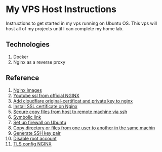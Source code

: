 # My VPS Host Instructions

Instructions to get started in my vps running on Ubuntu OS. This vps will host all of my projects until
I can complete my home lab.

## Technologies
1. Docker
2. Nginx as a reverse proxy

## Reference
1. [Nginx images](https://hub.docker.com/_/nginx)
2. [Youtube ssl from official NGINX](https://www.youtube.com/watch?v=X3Pr5VATOyA&t=68s)
3. [Add cloudflare original-certificat and private key to nginx](https://www.rcdevops.io/posts/Setting-Up-Cloudflare-SSL-TLS-Origin-Certificate-with-NGINX/)
4. [Install SSL certificate on Nginx](https://www.digicert.com/kb/csr-ssl-installation/nginx-openssl.htm)
5. [Secure copy files from host to remote machine via ssh](https://linuxize.com/post/how-to-use-scp-command-to-securely-transfer-files/)
6. [Symbolic link](https://stackoverflow.com/questions/18089525/nginx-sites-enabled-sites-available-cannot-create-soft-link-between-config-fil)
7. [Set up firewall on Ubuntu](https://ubuntu.com/server/docs/security-firewall)
8. [Copy directory or files from one user to another in the same machin](https://askubuntu.com/questions/551047/copying-files-from-one-user-to-another-in-a-single-machine)
9. [Generate SSH key pair](https://www.oracle.com/webfolder/technetwork/tutorials/obe/cloud/javaservice/JCS/JCS_SSH/create_sshkey.html#section2)
10. [Disable root account](https://www.tecmint.com/disable-root-login-in-linux/)
11. [TLS config NGINX](https://nginx.org/en/docs/http/configuring_https_servers.html)

